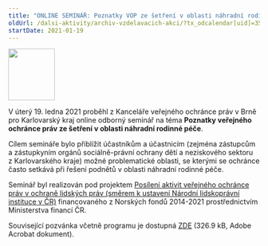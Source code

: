 ```yaml
---
title: "ONLINE SEMINÁŘ: Poznatky VOP ze šetření v oblasti náhradní rodinné péče (Norské fondy – Karlovarský kraj)"
oldUrl: /dalsi-aktivity/archiv-vzdelavacich-akci/?tx_odcalendar[uid]=351&cHash=db0e8194d1ac9180057a942bed48c379
startDate: 2021-01-19
---
```


<p><img src="https://www.ochrance.cz/uploads/RTEmagicC_Norway_grants_4x__Custom__05.png.png" height="104" width="93" alt="" /></p>
<p></p>
<p class="align-blok">V úterý 19. ledna 2021 proběhl z Kanceláře veřejného ochránce práv v Brně pro Karlovarský kraj online odborný seminář na téma <strong>Poznatky veřejného ochránce práv ze šetření v oblasti náhradní rodinné péče</strong>.</p>
<p class="align-blok">Cílem semináře bylo přiblížit účastníkům a účastnicím (zejména zástupcům a zástupkyním orgánů sociálně-právní ochrany dětí a neziskového sektoru z Karlovarského kraje) možné problematické oblasti, se kterými se ochránce často setkává při řešení podnětů v oblasti náhradní rodinné péče.</p>
<p class="align-blok">Seminář byl realizován pod projektem <a href="https://www.ochrance.cz/kancelar-vop/projekty-spoluprace/posileni-aktivit-verejneho-ochrance-prav-v-ochrane-lidskych-prav/" target="_blank">Posílení aktivit veřejného ochránce práv v ochraně lidských práv (směrem k ustavení Národní lidskoprávní instituce v ČR)</a> financovaného z Norských fondů 2014-2021 prostřednictvím Ministerstva financí ČR. </p>
<p class="align-blok">Související pozvánka včetně programu je dostupná <a href="https://www.ochrance.cz/fileadmin/user_upload/projekt_ESF/00_2021_VA/01_19_S_NF_NRP_online_K._Vary/01_19_Poznatky_VOP_ze_setreni_v_oblasti_nahradni_rodinne_pece_POZVANKA.pdf" target="_blank">ZDE</a> (326.9 kB, Adobe Acrobat dokument).</p>
